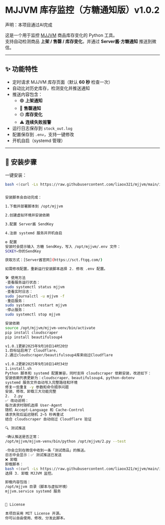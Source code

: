 # MJJVM 库存监控（方糖通知版）v1.0.2

声明：本项目通过AI完成

这是一个用于监控 [MJJVM](https://www.mjjvm.com) 商品库存变化的 Python 工具。  
支持自动检测商品 **上架 / 售罄 / 库存变化**，并通过 **Server酱·方糖通知** 推送到微信。

---

## ✨ 功能特性
- 定时请求 MJJVM 库存页面（默认 **60 秒** 检查一次）
- 自动比对历史库存，检测变化并推送通知
- 推送内容包含：
  - 🟢 **上架通知**
  - 🔴 **售罄通知**
  - 🟡 **库存变化**
  - ⚠️ **连续失败报警**
- 运行日志保存到 `stock_out.log`
- 配置保存到 `.env`，支持一键修改
- 开机自启（systemd 管理）

---

## 🚀 安装步骤

一键安装：
```bash
bash <(curl -Ls https://raw.githubusercontent.com/liaox321/mjjvm/main/install.sh)


安装脚本会自动完成：

1.下载并部署脚本到 /opt/mjjvm

2.创建虚拟环境并安装依赖

3.配置 Server酱 SendKey

4.注册 systemd 服务并开机自启

⚙️ 配置
安装时会提示输入 方糖 SendKey，写入 /opt/mjjvm/.env 文件：
SCKEY=你的SendKey

获取方式：[Server酱官网](https://sct.ftqq.com/)

如需修改配置，重新运行安装脚本选择 2. 修改 .env 配置。

🛠 使用方法
·查看服务运行状态：
sudo systemctl status mjjvm
·查看实时日志：
sudo journalctl -u mjjvm -f
·重启服务：
sudo systemctl restart mjjvm
·停止服务：
sudo systemctl stop mjjvm

安装依赖
source /opt/mjjvm/mjjvm-venv/bin/activate
pip install cloudscraper
pip install beautifulsoup4

v1.0.1更新2025年9月10日14时20分
1.目标站启用了 Cloudflare，
2.通过cloudscraper/beautifulsoup4库来绕过Cloudflare

v1.0.2更新2025年9月10日14时34分
1.install.sh
Python 脚本和 systemd 配置兼容，同时支持 cloudscraper 依赖安装，改进如下：
安装依赖列表更新为：cloudscraper、beautifulsoup4、python-dotenv
systemd 服务文件自动写入完整路径和环境
修复一些重复 -y 参数和命令顺序问题
安装、修改、卸载三大功能完整
2.  2.py
✅ 改动说明：
每次请求时随机选择 User-Agent
随机 Accept-Language 和 Cache-Control
请求失败后延迟随机 2~5 秒再重试
结合 cloudscraper 自动绕过 Cloudflare 验证

🔍 测试推送

·确认推送是否正常：
/opt/mjjvm/mjjvm-venv/bin/python /opt/mjjvm/2.py --test

·你会立刻在微信中收到一条「测试商品」的推送。
日志中会显示：✅ 测试推送已发送
❌ 卸载
卸载脚本：
bash <(curl -Ls https://raw.githubusercontent.com/liaox321/mjjvm/main/install.sh)
选择 3. 卸载 MJJVM 监控。

卸载内容包括：
/opt/mjjvm 目录（脚本与虚拟环境）
mjjvm.service systemd 服务


📄 License

本项目采用 MIT License 开源。
你可以自由使用、修改、分发此脚本。
